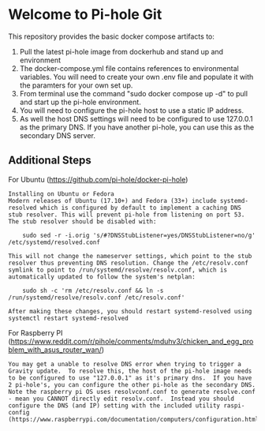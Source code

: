 # Welcome to Pi-hole Git

This repository provides the basic docker compose artifacts to:

1.  Pull the latest pi-hole image from dockerhub and stand up and environment
2.  The docker-compose.yml file contains references to environmental variables. You will need to create your own .env file and populate it with the paramters for your own set up.
3.  From terminal use the command "sudo docker compose up -d" to pull and start up the pi-hole environment.
4.  You will need to configure the pi-hole host to use a static IP address.  
5.  As well the host DNS settings will need to be configured to use 127.0.0.1 as the primary DNS.  If you have another pi-hole, you can use this as the secondary DNS server.  

## Additional Steps

For Ubuntu (https://github.com/pi-hole/docker-pi-hole)

    Installing on Ubuntu or Fedora
    Modern releases of Ubuntu (17.10+) and Fedora (33+) include systemd-resolved which is configured by default to implement a caching DNS stub resolver. This will prevent pi-hole from listening on port 53. The stub resolver should be disabled with: 
    
        sudo sed -r -i.orig 's/#?DNSStubListener=yes/DNSStubListener=no/g' /etc/systemd/resolved.conf
    
    This will not change the nameserver settings, which point to the stub resolver thus preventing DNS resolution. Change the /etc/resolv.conf symlink to point to /run/systemd/resolve/resolv.conf, which is automatically updated to follow the system's netplan:
    
        sudo sh -c 'rm /etc/resolv.conf && ln -s /run/systemd/resolve/resolv.conf /etc/resolv.conf' 
        
    After making these changes, you should restart systemd-resolved using systemctl restart systemd-resolved

For Raspberry PI (https://www.reddit.com/r/pihole/comments/mduhv3/chicken_and_egg_problem_with_asus_router_wan/)

    You may get a unable to resolve DNS error when trying to trigger a Gravity update.  To resolve this, the host of the pi-hole image needs to be configured to use "127.0.0.1" as it's primary dns.  If you have 2 pi-hole's, you can configure the other pi-hole as the secondary DNS.  Note the raspberry pi OS uses resolvconf.conf to generate resolve.conf - mean you CANNOT directly edit resolv.conf.  Instead you should configure the DNS (and IP) setting with the included utility raspi-config (https://www.raspberrypi.com/documentation/computers/configuration.html).